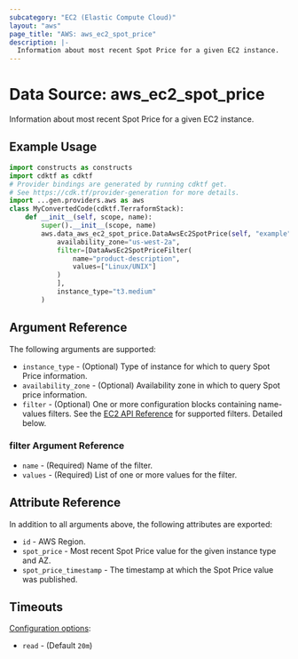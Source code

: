 ```yaml
---
subcategory: "EC2 (Elastic Compute Cloud)"
layout: "aws"
page_title: "AWS: aws_ec2_spot_price"
description: |-
  Information about most recent Spot Price for a given EC2 instance.
---
```


# Data Source: aws_ec2_spot_price

Information about most recent Spot Price for a given EC2 instance.

## Example Usage

```python
import constructs as constructs
import cdktf as cdktf
# Provider bindings are generated by running cdktf get.
# See https://cdk.tf/provider-generation for more details.
import ...gen.providers.aws as aws
class MyConvertedCode(cdktf.TerraformStack):
    def __init__(self, scope, name):
        super().__init__(scope, name)
        aws.data_aws_ec2_spot_price.DataAwsEc2SpotPrice(self, "example",
            availability_zone="us-west-2a",
            filter=[DataAwsEc2SpotPriceFilter(
                name="product-description",
                values=["Linux/UNIX"]
            )
            ],
            instance_type="t3.medium"
        )
```

## Argument Reference

The following arguments are supported:

* `instance_type` - (Optional) Type of instance for which to query Spot Price information.
* `availability_zone` - (Optional) Availability zone in which to query Spot price information.
* `filter` - (Optional) One or more configuration blocks containing name-values filters. See the [EC2 API Reference](https://docs.aws.amazon.com/AWSEC2/latest/APIReference/API_DescribeSpotPriceHistory.html) for supported filters. Detailed below.

### filter Argument Reference

* `name` - (Required) Name of the filter.
* `values` - (Required) List of one or more values for the filter.

## Attribute Reference

In addition to all arguments above, the following attributes are exported:

* `id` - AWS Region.
* `spot_price` - Most recent Spot Price value for the given instance type and AZ.
* `spot_price_timestamp` - The timestamp at which the Spot Price value was published.

## Timeouts

[Configuration options](https://developer.hashicorp.com/terraform/language/resources/syntax#operation-timeouts):

- `read` - (Default `20m`)

<!-- cache-key: cdktf-0.17.0-pre.15 input-5f57429f9fe1e4ba33e515d8d643d119473ff58bb60dd4d219c499ffaa02b9c9 -->
